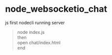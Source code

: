 # node_websocketio_chat
js
first nodecli running server<br/>
   > node index.js<br/>
then <br/>
  open chat/index.html<br/>
end
